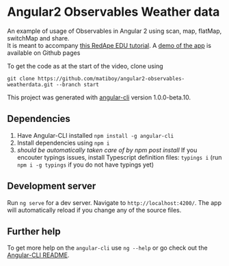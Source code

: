 # Angular2 Observables Weather data

An example of usage of Observables in Angular 2 using scan, map, flatMap, switchMap and share.  
It is meant to accompany [this RedApe EDU tutorial](https://youtu.be/DnVv9H-wINc). A [demo of the app](https://matiboy.github.io/angular2-observables-weatherdata/) is available on Github pages  

To get the code as at the start of the video, clone using

```
git clone https://github.com/matiboy/angular2-observables-weatherdata.git --branch start
```

This project was generated with [angular-cli](https://github.com/angular/angular-cli) version 1.0.0-beta.10.

## Dependencies

1. Have Angular-CLI installed `npm install -g angular-cli`
1. Install dependencies using `npm i`
1. *should be automatically taken care of by npm post install* If you encouter typings issues, install Typescript definition files: `typings i` (run `npm i -g typings` if you do not have typings yet)

## Development server
Run `ng serve` for a dev server. Navigate to `http://localhost:4200/`. The app will automatically reload if you change any of the source files.

## Further help

To get more help on the `angular-cli` use `ng --help` or go check out the [Angular-CLI README](https://github.com/angular/angular-cli/blob/master/README.md).
